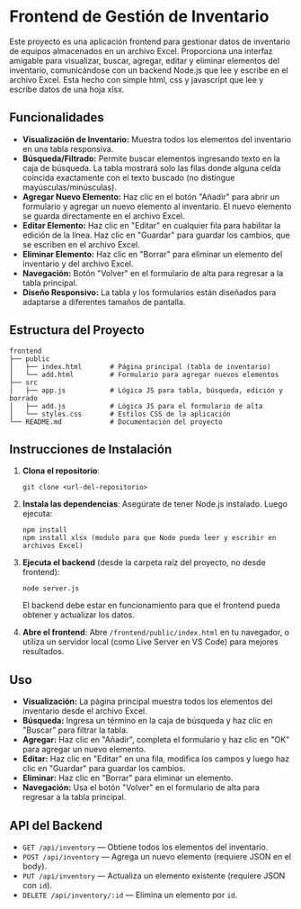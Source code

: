 # Frontend de Gestión de Inventario

Este proyecto es una aplicación frontend para gestionar datos de inventario de equipos almacenados en un archivo Excel. Proporciona una interfaz amigable para visualizar, buscar, agregar, editar y eliminar elementos del inventario, comunicándose con un backend Node.js que lee y escribe en el archivo Excel. Esta hecho con simple html, css y javascript que lee y escribe datos de una hoja xlsx.

## Funcionalidades

- **Visualización de Inventario:** Muestra todos los elementos del inventario en una tabla responsiva.
- **Búsqueda/Filtrado:** Permite buscar elementos ingresando texto en la caja de búsqueda. La tabla mostrará solo las filas donde alguna celda coincida exactamente con el texto buscado (no distingue mayúsculas/minúsculas).
- **Agregar Nuevo Elemento:** Haz clic en el botón "Añadir" para abrir un formulario y agregar un nuevo elemento al inventario. El nuevo elemento se guarda directamente en el archivo Excel.
- **Editar Elemento:** Haz clic en "Editar" en cualquier fila para habilitar la edición de la línea. Haz clic en "Guardar" para guardar los cambios, que se escriben en el archivo Excel.
- **Eliminar Elemento:** Haz clic en "Borrar" para eliminar un elemento del inventario y del archivo Excel.
- **Navegación:** Botón "Volver" en el formulario de alta para regresar a la tabla principal.
- **Diseño Responsivo:** La tabla y los formularios están diseñados para adaptarse a diferentes tamaños de pantalla.

## Estructura del Proyecto

```
frontend
├── public
│   ├── index.html       # Página principal (tabla de inventario)
│   └── add.html         # Formulario para agregar nuevos elementos
├── src
│   ├── app.js           # Lógica JS para tabla, búsqueda, edición y borrado
│   ├── add.js           # Lógica JS para el formulario de alta
│   └── styles.css       # Estilos CSS de la aplicación
└── README.md            # Documentación del proyecto
```

## Instrucciones de Instalación

1. **Clona el repositorio**:
   ```
   git clone <url-del-repositorio>
   ```

2. **Instala las dependencias**:
   Asegúrate de tener Node.js instalado. Luego ejecuta:
   ```
   npm install
   npm install xlsx (modulo para que Node pueda leer y escribir en archivos Excel)
   ```

3. **Ejecuta el backend** (desde la carpeta raíz del proyecto, no desde frontend):
   ```
   node server.js
   ```
   El backend debe estar en funcionamiento para que el frontend pueda obtener y actualizar los datos.

4. **Abre el frontend**:
   Abre `/frontend/public/index.html` en tu navegador, o utiliza un servidor local (como Live Server en VS Code) para mejores resultados.

## Uso

- **Visualización:** La página principal muestra todos los elementos del inventario desde el archivo Excel.
- **Búsqueda:** Ingresa un término en la caja de búsqueda y haz clic en "Buscar" para filtrar la tabla.
- **Agregar:** Haz clic en "Añadir", completa el formulario y haz clic en "OK" para agregar un nuevo elemento.
- **Editar:** Haz clic en "Editar" en una fila, modifica los campos y luego haz clic en "Guardar" para guardar los cambios.
- **Eliminar:** Haz clic en "Borrar" para eliminar un elemento.
- **Navegación:** Usa el botón "Volver" en el formulario de alta para regresar a la tabla principal.

## API del Backend

- `GET /api/inventory` — Obtiene todos los elementos del inventario.
- `POST /api/inventory` — Agrega un nuevo elemento (requiere JSON en el body).
- `PUT /api/inventory` — Actualiza un elemento existente (requiere JSON con `id`).
- `DELETE /api/inventory/:id` — Elimina un elemento por `id`.
